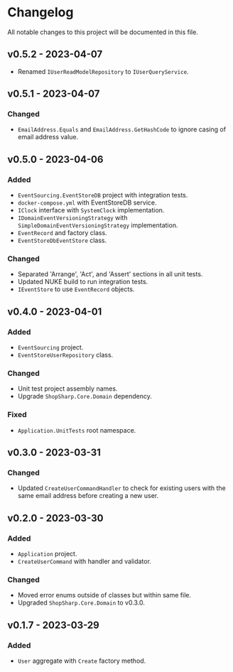 ﻿# Changelog

All notable changes to this project will be documented in this file.

## v0.5.2 - 2023-04-07

- Renamed `IUserReadModelRepository` to `IUserQueryService`.

## v0.5.1 - 2023-04-07

### Changed

- `EmailAddress.Equals` and `EmailAddress.GetHashCode` to ignore casing of email address value.

## v0.5.0 - 2023-04-06

### Added

- `EventSourcing.EventStoreDB` project with integration tests.
- `docker-compose.yml` with EventStoreDB service.
- `IClock` interface with `SystemClock` implementation.
- `IDomainEventVersioningStrategy` with `SimpleDomainEventVersioningStrategy` implementation.
- `EventRecord` and factory class.
- `EventStoreDbEventStore` class.

### Changed

- Separated 'Arrange', 'Act', and 'Assert' sections in all unit tests.
- Updated NUKE build to run integration tests.
- `IEventStore` to use `EventRecord` objects.

## v0.4.0 - 2023-04-01

### Added

- `EventSourcing` project.
- `EventStoreUserRepository` class.

### Changed

- Unit test project assembly names.
- Upgrade `ShopSharp.Core.Domain` dependency.

### Fixed

- `Application.UnitTests` root namespace.

## v0.3.0 - 2023-03-31

### Changed

- Updated `CreateUserCommandHandler` to check for existing users with the same email address before creating a new user.

## v0.2.0 - 2023-03-30

### Added

- `Application` project.
- `CreateUserCommand` with handler and validator.

### Changed

- Moved error enums outside of classes but within same file.
- Upgraded `ShopSharp.Core.Domain` to v0.3.0.

## v0.1.7 - 2023-03-29

### Added

- `User` aggregate with `Create` factory method.